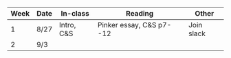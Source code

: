 | Week | Date | In-class | Reading | Other |
| --- | --- | --- | --- | --- |
| 1  | 8/27 | Intro, C&S | Pinker essay, C&S p7--12 | Join slack |
| 2 | 9/3 |  |  | |


